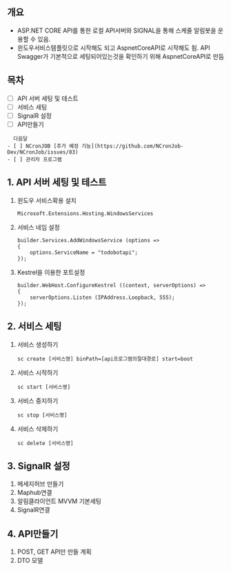 ## 개요
- ASP.NET CORE API를 통한 로컬 API서버와 SIGNAL을 통해 스케줄 알림봇을 운용할 수 있음.
- 윈도우서비스템플릿으로 시작해도 되고 AspnetCoreAPI로 시작해도 됨.
API Swagger가 기본적으로 세팅되어있는것을 확인하기 위해 AspnetCoreAPI로 만듬

## 목차
- [ ] API 서버 세팅 및 테스트
- [ ] 서비스 세팅
- [ ] SignalR 설정  
- [ ] API만들기

```
  다음달
- [ ] NCronJOB [추가 예정 기능](https://github.com/NCronJob-Dev/NCronJob/issues/83)
- [ ] 관리자 프로그램
```

## 1. API 서버 세팅 및 테스트
1. 윈도우 서비스확용 설치
    ```
    Microsoft.Extensions.Hosting.WindowsServices
    ```
2. 서비스 네임 설정
    ```CSharp
    builder.Services.AddWindowsService (options =>
    {
        options.ServiceName = "todobotapi";
    });
    ```
3. Kestrel을 이용한 포트설정
    ```CSharp
    builder.WebHost.ConfigureKestrel ((context, serverOptions) =>
    {
        serverOptions.Listen (IPAddress.Loopback, 555);
    });
    ```


## 2. 서비스 세팅
1. 서비스 생성하기
    ```
    sc create [서비스명] binPath=[api프로그램의절대경로] start=boot
    ```
2. 서비스 시작하기
   ```
   sc start [서비스명]
   ```
3. 서비스 중지하기
   ```
   sc stop [서비스명]
   ```
4. 서비스 삭제하기
   ```
   sc delete [서비스명]
   ```
## 3. SignalR 설정
1. 메세지허브 만들기
2. Maphub연결
3. 알림클라이언트 MVVM 기본세팅
4. SignalR연결

## 4. API만들기
1. POST, GET API만 만들 계획
2. DTO 모델